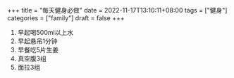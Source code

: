 +++
title = "每天健身必做"
date = 2022-11-17T13:10:11+08:00
tags = ["健身"]
categories = ["family"]
draft = false
+++

1. 早起喝500ml以上水
2. 早起悬吊1分钟
3. 早餐吃5片生姜
4. 真空腹3组
5. 面拉3组